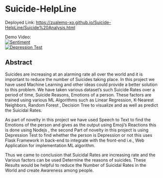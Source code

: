 # Suicide-HelpLine
Deployed Link: https://zualemo-xo.github.io/Suicide-HelpLine/Suicide%20Analysis.html

<!---https://user-images.githubusercontent.com/61049979/113487977-cc844780-94d8-11eb-856b-9bfa93d944b2.mp4
![SUICIDE](https://user-images.githubusercontent.com/61049979/113488177-099d0980-94da-11eb-89a1-675f4b071031.gif)--->
Demo Video:
<br>
[![Sentiment](https://img.youtube.com/vi/jqUkqITCjMA/0.jpg)](https://youtu.be/jqUkqITCjMA)
<br>
[![Depression Test](https://img.youtube.com/vi/vMEJO0u5ktc/0.jpg)](https://youtu.be/vMEJO0u5ktc)

## Abstract
Suicides are increasing at an alarming rate all over the world and it is important to reduce the number of Suicides taking place. In this project we have used Machine Learning and other ideas could provide a better solution to this problem. We have taken various dataset’s such Suicide Rates over a period of time, Suicide Reasons, Emotions of a person. These factors are trained using various ML Algorithms such as Linear Regression, K-Nearest Neighbors, Random Forest , Decision Tree to visualize and as well as predict the Suicidal Rates.

As part of novelty in this project we have used Speech to Text to find the Emotions of the person and gives as the output using Emoji’s Reactions this is done using Nodejs , the second Part of novelty in this project is using Depression Test to find whether the person is Depression or not this uses Flask Framework in back-end to integrate with the front-end i.e., Web Application for  implementation ML algorithm. 

Thus we came to conclusion that Suicidal Rates are increasing rate and the Various factors can be used Determine the reasons of suicides. These Results would be helpful to reduce the Number of Suicidal Rates in the World and create Awareness among people.
